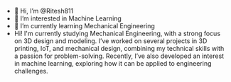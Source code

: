 - 👋 Hi, I’m @Ritesh811
- 👀 I’m interested in Machine Learning
- 🌱 I’m currently learning Mechanical Engineering
- Hi! I'm currently studying Mechanical Engineering, with a strong focus on 3D design and modeling. I’ve worked on several projects in 3D printing, IoT, and mechanical design, combining my technical skills with a passion for problem-solving. Recently, I’ve also developed an interest in machine learning, exploring how it can be applied to engineering challenges.


<!---
Ritesh811/Ritesh811 is a ✨ special ✨ repository because its `README.md` (this file) appears on your GitHub profile.
You can click the Preview link to take a look at your changes.
--->
